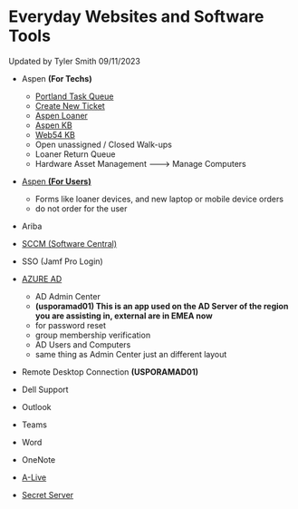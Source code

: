 # Everyday Websites and Software Tools
 Updated by Tyler Smith 09/11/2023

- Aspen **(For Techs)**
	- [Portland Task Queue](https://adidasaspen.service-now.com/walkup?id=walkup_queue_on_site&location_id=b89ede4e1b8f5d1022d9553f7b4bcb13)
	- [Create New Ticket](ticket.escalation.process)
	- [Aspen Loaner](loanerpage)
	- [Aspen KB](https://adidasaspen.service-now.com/now/nav/ui/classic/params/target/%24knowledge.do)
	- [Web54 KB](https://web54-kb.vercel.app)
	- Open unassigned / Closed Walk-ups
   	- Loaner Return Queue
	- Hardware Asset Management ---> Manage Computers  
   
- [Aspen **(For Users)**](https://adidasaspen.service-now.com/serviceshop)
	- Forms like loaner devices, and new laptop or mobile device orders
	- do not order for the user  
   
- Ariba
- [SCCM (Software Central)](https://softwarecentral.emea.adsint.biz/SoftwareCentral)
- SSO (Jamf Pro Login)
- [AZURE AD](https://portal.azure.com/#view/Microsoft_AAD_UsersAndTenants/UserManagementMenuBlade/~/AllUsers)
	- AD Admin Center
	- **(usporamad01) This is an app used on the AD Server of the region you are assisting in, external are in EMEA now**
   	- for password reset
	- group membership verification
	- AD Users and Computers
	- same thing as Admin Center just an different layout  
   
- Remote Desktop Connection **(USPORAMAD01)**
- Dell Support
- Outlook
- Teams
- Word
- OneNote
- [A-Live](https://adidasgroup.sharepoint.com/sites/a-live/)
- [Secret Server](https://privileged-identity.secretservercloud.eu/)

